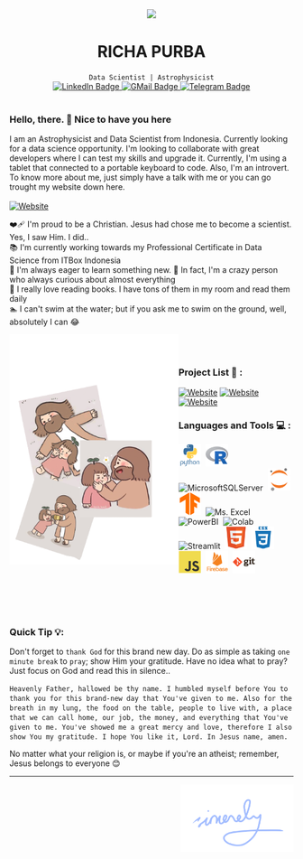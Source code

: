 <div id="header" align="center">
    <img src="https://media.giphy.com/media/Wkze4vrMfeNiw/giphy.gif" width="200"/>
</div>
<div id="name" align="center">
    <h1>RICHA PURBA</h1>
    <code>Data Scientist | Astrophysicist</code>
</div>
<div id="badges" align="center">
  <a target="_blank" href="https://linkedin.com/in/richapurba">
    <img src="https://img.shields.io/badge/LinkedIn-00008b?style=for-the-badge&logo=linkedin&logoColor=white" alt="LinkedIn Badge"/>
  </a>

  <a target="_blank" href="mailto:richaulivia@gmail.com">
    <img src="https://img.shields.io/badge/Email-c7161f?style=for-the-badge&logo=gmail&logoColor=white" alt="GMail Badge"/>
  </a>
  <a target="_blank" href="https://t.me/richapurba">
    <img src="https://img.shields.io/badge/Telegram-2a92fa?style=for-the-badge&logo=telegram&logoColor=white" alt="Telegram Badge"/>
  </a>
</div>
<br>

### Hello, there. 👋 Nice to have you here<br/>
I am an Astrophysicist and Data Scientist from Indonesia. Currently looking for a data science opportunity. I'm looking to collaborate with great developers where I can test my skills and upgrade it. Currently, I'm using a tablet that connected to a portable keyboard to code. Also, I'm an introvert. To know more about me, just simply have a talk with me or you can go trought my website down here.<br/><br/>
[![Website](https://img.shields.io/website?label=richapurba.github.io&style=for-the-badge&url=https%3A%2F%2Frichapurba.github.io)](https://richapurba.github.io)


❤️‍🩹 I'm proud to be a Christian. Jesus had chose me to become a scientist. Yes, I saw Him. I did..<br/>
📚 I'm currently working towards my Professional Certificate in Data Science from ITBox Indonesia<br/>
💎 I'm always eager to learn something new. 🔬 In fact, I'm a crazy person who always curious about almost everything<br/>
📖 I really love reading books. I have tons of them in my room and read them daily<br/>
🏊 I can't swim at the water; but if you ask me to swim on the ground, well, absolutely I can 😂<br/>
 


<a href="#">
    <img align="left" src="img/kolase.png" width="300"/>
</a>

<br>
<br>

### Project List 📂 :
[![Website](https://img.shields.io/website?label=auto-Office&style=for-the-badge&url=https%3A%2F%2Frichapurba.github.io)](https://richapurba.github.io)
[![Website](https://img.shields.io/website?label=customer-Churn&style=for-the-badge&url=https%3A%2F%2Frichapurba.github.io)](https://richapurba.github.io)
[![Website](https://img.shields.io/website?label=Google-Clone&style=for-the-badge&url=https%3A%2F%2Frichapurba.github.io)](https://richapurba.github.io)


### Languages and Tools 💻 :

<div>
  <img src="https://github.com/devicons/devicon/blob/master/icons/python/python-original-wordmark.svg" title="Python" alt="Python" width="40" height="40"/>&nbsp;
  <img src="https://github.com/devicons/devicon/blob/master/icons/r/r-original.svg" title="R" alt="R" width="40" height="40"/>&nbsp;
  <img src="https://upload.wikimedia.org/wikipedia/de/8/8c/Microsoft_SQL_Server_Logo.svg" title="MicrosoftSQLServer"  alt="MicrosoftSQLServer" width="40" height="40"/>&nbsp;
  <img src="https://github.com/devicons/devicon/blob/master/icons/jupyter/jupyter-original.svg" title="Jupyter" alt="Jupyter" width="40" height="40"/>&nbsp;
  <img src="https://github.com/devicons/devicon/blob/master/icons/tensorflow/tensorflow-original.svg" title="TensorFlow" alt="TensorFlow" width="40" height="40"/>&nbsp;
  <img src="https://upload.wikimedia.org/wikipedia/commons/7/73/Microsoft_Excel_2013-2019_logo.svg" title="Ms. Excel" alt="Ms. Excel" width="40" height="40"/>&nbsp;
  <img src="https://upload.wikimedia.org/wikipedia/commons/c/cf/New_Power_BI_Logo.svg" title="PowerBI" alt="PowerBI" width="40" height="40"/>&nbsp;
  <img src="https://upload.wikimedia.org/wikipedia/commons/d/d0/Google_Colaboratory_SVG_Logo.svg" title="Colab" alt="Colab" width="40" height="40"/>&nbsp;
  <img src="https://upload.wikimedia.org/wikipedia/commons/7/77/Streamlit-logo-primary-colormark-darktext.png" title="Streamlit" alt="Streamlit" width="40" height="40"/>&nbsp;
  <img src="https://github.com/devicons/devicon/blob/master/icons/html5/html5-original.svg" title="HTML5" alt="HTML" width="40" height="40"/>&nbsp;
  <img src="https://github.com/devicons/devicon/blob/master/icons/css3/css3-plain-wordmark.svg"  title="CSS3" alt="CSS" width="40" height="40"/>&nbsp;
  <img src="https://github.com/devicons/devicon/blob/master/icons/javascript/javascript-original.svg" title="JavaScript" alt="JavaScript" width="40" height="40"/>&nbsp;
  <img src="https://github.com/devicons/devicon/blob/master/icons/firebase/firebase-plain-wordmark.svg" title="Firebase" alt="Firebase" width="40" height="40"/>&nbsp;
  <img src="https://github.com/devicons/devicon/blob/master/icons/git/git-original-wordmark.svg" title="Git" **alt="Git" width="40" height="40"/>
</div>

<br>
<br>
<br>
<br>

### Quick Tip 💡:
Don't forget to `thank God` for this brand new day. Do as simple as taking `one minute break` to `pray`; show Him your gratitude. Have no idea what to pray? Just focus on God and read this in silence..

`Heavenly Father, hallowed be thy name. I humbled myself before You to thank you for this brand-new day that You've given to me. Also for the breath in my lung, the food on the table, people to live with, a place that we can call home, our job, the money, and everything that You've given to me. You've showed me a great mercy and love, therefore I also show You my gratitude. I hope You like it, Lord. In Jesus name, amen.`

No matter what your religion is, or maybe if you're an atheist; remember, Jesus belongs to everyone 😊

---

<div id="footer" align="right">
    <img src="img/sincerely.png" width="200"/>
</div>
